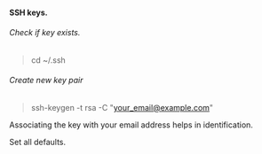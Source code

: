 #### SSH keys.

###### Check if key exists.
 > cd ~/.ssh
 

###### Create new key pair

> ssh-keygen -t rsa -C "your_email@example.com"

Associating the key with your email address helps in identification.

Set all defaults.
